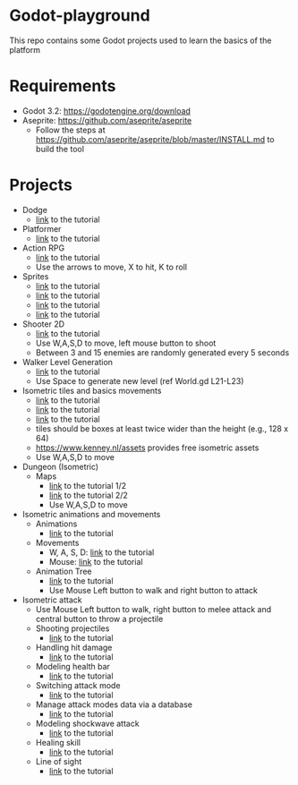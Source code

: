# Godot-playground

This repo contains some Godot projects used to learn the basics of the platform 

# Requirements

- Godot 3.2: https://godotengine.org/download
- Aseprite: https://github.com/aseprite/aseprite
  - Follow the steps at https://github.com/aseprite/aseprite/blob/master/INSTALL.md to build the tool


# Projects

- Dodge
  - [link](https://docs.godotengine.org/es/stable/getting_started/step_by_step/your_first_game.html) to the tutorial
- Platformer
  - [link](https://www.youtube.com/watch?v=Mc13Z2gboEk) to the tutorial
- Action RPG
  - [link](https://www.youtube.com/playlist?list=PL9FzW-m48fn2SlrW0KoLT4n5egNdX-W9a) to the tutorial
  - Use the arrows to move, X to hit, K to roll
- Sprites
  - [link](https://www.youtube.com/watch?v=y6Igao5Uvu8) to the tutorial
  - [link](https://www.youtube.com/watch?v=zqOv4wyKOQw&ab_channel=TutsByKai) to the tutorial
  - [link](https://www.youtube.com/watch?v=7HItay-6ovc) to the tutorial
  - [link](https://youtu.be/ty-RxDy9_SQ) to the tutorial
- Shooter 2D
  - [link](https://www.youtube.com/watch?v=HycyFNQfqI0) to the tutorial
  - Use W,A,S,D to move, left mouse button to shoot
  - Between 3 and 15 enemies are randomly generated every 5 seconds
- Walker Level Generation
  - [link](https://www.youtube.com/watch?v=2nk6bJBTtlA) to the tutorial
  - Use Space to generate new level (ref World.gd L21-L23)
- Isometric tiles and basics movements
  - [link](https://www.youtube.com/watch?v=7HItay-6ovc) to the tutorial
  - [link](https://www.youtube.com/watch?v=QgzQu_8mq3s) to the tutorial
  - [link](https://www.youtube.com/watch?v=KvSjJ-kdGio) to the tutorial
  - tiles should be boxes at least twice wider than the height (e.g., 128 x 64)
  - https://www.kenney.nl/assets provides free isometric assets
  - Use W,A,S,D to move
- Dungeon (Isometric)
  - Maps
  	- [link](https://youtu.be/jK7ebPIq1Ho) to the tutorial 1/2
  	- [link](https://youtu.be/SteMRdOYrds) to the tutorial 2/2
  	- Use W,A,S,D to move
- Isometric animations and movements
	- Animations
		- [link](https://youtu.be/Y744H67BfbQ) to the tutorial
	- Movements
		- W, A, S, D: [link](https://youtu.be/SUZpVd18IMM) to the tutorial
		- Mouse: [link](https://youtu.be/05OixHPbxNA) to the tutorial
	- Animation Tree
		- [link](https://youtu.be/KAZX4qfD06E) to the tutorial
		- Use Mouse Left button to walk and right button to attack
- Isometric attack
	- Use Mouse Left button to walk, right button to melee attack and central button to throw a projectile
   	- Shooting projectiles
   		- [link](https://youtu.be/isA7P9ulBwE) to the tutorial
   	- Handling hit damage
   		- [link](https://youtu.be/hf_Ce8FdMGM) to the tutorial
   	- Modeling health bar
   		- [link](https://youtu.be/h5slNt__Tt8) to the tutorial
   	- Switching attack mode
   		- [link](https://youtu.be/58PHsZI_KOo) to the tutorial
   	- Manage attack modes data via a database
   		- [link](https://youtu.be/Pc0mooBdhy8) to the tutorial
    - Modeling shockwave attack
    	- [link](https://youtu.be/PLgTuUzOxYM) to the tutorial
    - Healing skill
    	- [link](https://youtu.be/X0Fx6YN7c4k) to the tutorial
    - Line of sight
    	- [link](https://youtu.be/aM8bRYH3_Po) to the tutorial